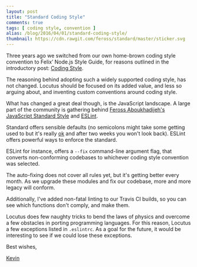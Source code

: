```yaml
---
layout: post
title: "Standard Coding Style"
comments: true
tags: [ coding style, convention ]
alias: /blog/2016/04/01/standard-coding-style/
thumbnail: https://cdn.rawgit.com/feross/standard/master/sticker.svg
---
```


Three years ago we switched from our own home-brown coding style convention to Felix’ Node.js Style Guide, 
for reasons outlined in the introductory post: [Coding Style](/blog/2013/05/coding-style/).

The reasoning behind adopting such a widely supported coding style, has not changed. Locutus should be
focused on its added value, and less so arguing about, and inventing custom conventions around coding style.

What has changed a great deal though, is the JavaScript landscape. A large part of the community is gathering behind [Feross Aboukhadijeh's JavaScript Standard Style](http://standardjs.com/) and [ESLint](http://eslint.org/).

Standard offers sensible defaults (no semicolons might take some getting used to but it's really [ok](http://mislav.net/2010/05/semicolons/) and after two weeks you won't look back). ESLint offers powerful ways to enforce the standard.

ESLint for instance, offers a `--fix` command-line argument flag, that converts non-conforming codebases to whichever coding style convention was selected.

The auto-fixing does not cover all rules yet, but it's getting better every month. As we upgrade these modules and fix our codebase, more and more legacy will conform.

Additionally, I've added non-fatal linting to our Travis CI builds, so you can see which functions don't comply, and make them.

Locutus does few naughty tricks to bend the laws of physics and overcome a few obstacles in porting programming languages. For this reason, Locutus a few exceptions listed in `.eslintrc`. As a goal for the future, it would be interesting to see if we could lose these exceptions.


Best wishes,

[Kevin](http://twitter.com/kvz)
